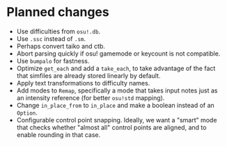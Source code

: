 

# Planned changes

- Use difficulties from `osu!.db`.
- Use `.ssc` instead of `.sm`.
- Perhaps convert taiko and ctb.
- Abort parsing quickly if osu! gamemode or keycount is not compatible.
- Use `bumpalo` for fastness.
- Optimize `get_each` and add a `take_each`, to take advantage of the fact that simfiles are
    already stored linearly by default.
- Apply text transformations to difficulty names.
- Add modes to `Remap`, specifically a mode that takes input notes just as an intensity reference
    (for better `osu!std` mapping).
- Change `in_place_from` to `in_place` and make a boolean instead of an `Option`.
- Configurable control point snapping. Ideally, we want a "smart" mode that checks whether "almost
    all" control points are aligned, and to enable rounding in that case.
